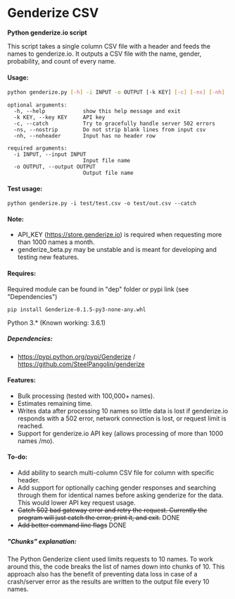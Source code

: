 # Genderize CSV

**Python genderize.io script**

This script takes a single column CSV file with a header and feeds the names to genderize.io. It outputs a CSV file with the name, gender, probability, and count of every name.

#### Usage:
```sh
python genderize.py [-h] -i INPUT -o OUTPUT [-k KEY] [-c] [-ns] [-nh]
```

```
optional arguments:
  -h, --help            show this help message and exit
  -k KEY, --key KEY     API key
  -c, --catch           Try to gracefully handle server 502 errors
  -ns, --nostrip        Do not strip blank lines from input csv
  -nh, --noheader		Input has no header row

required arguments:
  -i INPUT, --input INPUT
                        Input file name
  -o OUTPUT, --output OUTPUT
                        Output file name
```

#### Test usage:
```
python genderize.py -i test/test.csv -o test/out.csv --catch
```

#### Note:
- API_KEY (https://store.genderize.io) is required when requesting more than 1000 names a month.
- genderize_beta.py may be unstable and is meant for developing and testing new features.

#### Requires:
Required module can be found in "dep" folder or pypi link (see "Dependencies")
```
pip install Genderize-0.1.5-py3-none-any.whl
```
Python 3.* (Known working: 3.6.1)

##### Dependencies:
- https://pypi.python.org/pypi/Genderize / https://github.com/SteelPangolin/genderize

#### Features:
- Bulk processing (tested with 100,000+ names).
- Estimates remaining time.
- Writes data after processing 10 names so little data is lost if genderize.io responds with a 502 error, network connection is lost, or request limit is reached.
- Support for genderize.io API key (allows processing of more than 1000 names /mo).

#### To-do:
- Add ability to search multi-column CSV file for column with specific header.
- Add support for optionally caching gender responses and searching through them for identical names before asking genderize for the data. This would lower API key request usage.
- ~~Catch 502 bad gateway error and retry the request. Currently the program will just catch the error, print it, and exit.~~ DONE
- ~~Add better command line flags~~ DONE


##### "Chunks" explanation:
The Python Genderize client used limits requests to 10 names. To work around this, the code breaks the list of names down into chunks of 10. This approach also has the benefit of preventing data loss in case of a crash/server error as the results are written to the output file every 10 names.
